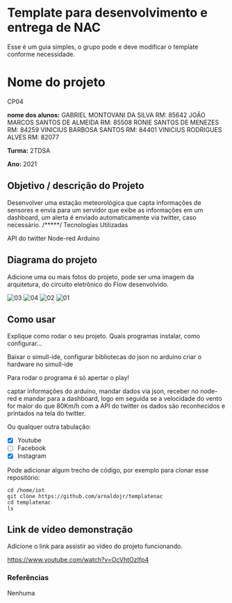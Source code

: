 # Template para desenvolvimento e entrega de NAC

Esse é um guia simples, o grupo pode e deve modificar o template conforme necessidade. 

# Nome do projeto
CP04

**nome dos alunos:** 
GABRIEL MONTOVANI DA SILVA     			RM: 85642
JOÃO MARCOS SANTOS DE ALMEIDA			RM: 85508
RONIE SANTOS DE MENEZES				RM: 84259
VINICIUS BARBOSA SANTOS 			RM: 84401
VINICIUS RODRIGUES ALVES 			RM: 82077


**Turma:**
2TDSA

**Ano:**
2021

## Objetivo / descrição do Projeto

Desenvolver uma estação meteorológica que capta informações de sensores e envia para um servidor que exibe as informações em um dashboard, um alerta é enviado automaticamente via twitter, caso necessário.
/*****/
Tecnologias Utilizadas 

API do twitter 
Node-red
Arduino
## Diagrama do projeto

Adicione uma ou mais fotos do projeto, pode ser uma imagem da arquitetura, do circuito eletrônico do Flow desenvolvido.
 

![03](https://user-images.githubusercontent.com/61791016/130981775-543f77e4-0433-4879-8f2e-8d8ad27eba10.jpg)
![04](https://user-images.githubusercontent.com/61791016/130981782-f54b832c-2418-414c-b486-1ab6a99eb748.jpg)
![02](https://user-images.githubusercontent.com/61791016/130981783-3fb857a8-d28f-472d-878d-1d2e8d9c1e3c.jpg)
![01](https://user-images.githubusercontent.com/61791016/130992474-80100ef7-72ea-4dad-badd-5b1cddaa7248.jpg)



## Como usar 

Explique como rodar o seu projeto. Quais programas instalar, como configurar... 

Baixar o simull-ide, configurar bibliotecas do json no arduino
criar o hardware no simull-ide

Para rodar o programa é só apertar o play!

captar informações do arduino, mandar dados via json, receber no node-red e mandar para a dashboard, 
logo em seguida se a velocidade do vento for maior do que 80Km/h com a API do twitter os dados são reconhecidos 
e printados na tela do twitter.


Ou qualquer outra tabulação:

- [x] Youtube
- [ ] Facebook 
- [x] Instagram

Pode adicionar algum trecho de código, por exemplo para clonar esse repositório:

    cd /home/iot
    git clone https://github.com/arnaldojr/templatenac
    cd templatenac
    ls


## Link de vídeo demonstração

Adicione o link para assistir ao vídeo do projeto funcionando.

https://www.youtube.com/watch?v=OcVhtOzIfp4

### Referências 

Nenhuma 
